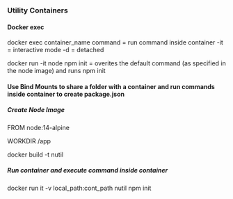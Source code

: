 ### Utility Containers

#### Docker exec


docker exec container_name command = run command inside container
    -it = interactive mode
    -d = detached 

docker run -it node npm init = overites the default command (as specified in the node image) and runs npm init


#### Use Bind Mounts to share a folder with a container and run commands inside container to create package.json

##### Create Node Image

FROM node:14-alpine

WORKDIR /app

docker build -t nutil 

##### Run container and execute command inside container

docker run it -v local_path:cont_path nutil npm init
